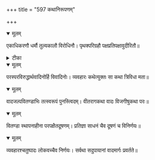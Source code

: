 +++
title = "597 कथानिरूपणम्"

+++


<details open><summary>मूलम्</summary>

एकाधिकरणौ धर्मौ तुल्यकालौ विरोधिनौ। पृथक्परिग्रहौ पक्षप्रतिपक्षावुदीरितौ॥
</details>



<details><summary>टीका</summary>

न्या. म.[590]
</details>



<details open><summary>मूलम्</summary>

परस्परविरुद्धार्थवादिनोर्हि विवादिनोः। व्यवहारः कथेत्युक्तः सा कथा त्रिविधा मता॥
</details>



<details open><summary>मूलम्</summary>

वादजल्पवितण्डाभिः तत्स्वरूपं पुनस्त्विदम्। वीतरागकथा वादः विजगीषुकथा परः॥
</details>



<details open><summary>मूलम्</summary>

वितण्डा स्थापनाहीना परपक्षैतदूषणम्। प्रतिज्ञा साधनं चैव दूषणं च विनिर्णयः॥
</details>



<details open><summary>मूलम्</summary>

व्यवहारश्चतुष्पादः लोकवच्चैव निर्णयः। सर्वथा सदुपायानां वादमार्गः प्रवर्तते॥
</details>


